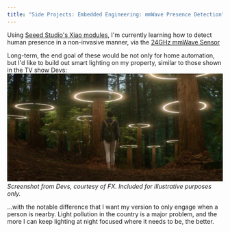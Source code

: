 ```yaml
---
title: "Side Projects: Embedded Engineering: mmWave Presence Detection"
---
```

Using [Seeed Studio's Xiao modules](https://www.seeedstudio.com/xiao-series-page), I'm currently learning how to detect human presence in a non-invasive manner, via the [24GHz mmWave Sensor](https://www.seeedstudio.com/Seeed-Studio-24GHz-mmWave-for-XIAO-p-5830.html)

Long-term, the end goal of these would be not only for home automation, but I'd like to build out smart lighting on my property, similar to those shown in the TV show Devs:
 ![DEVs Tree Lights](side_projects/embedded_eng/devs_lights.jpeg)
*Screenshot from Devs, courtesy of FX. Included for illustrative purposes only.*

...with the notable difference that I want my version to only engage when a person is nearby. Light pollution in the country is a major problem, and the more I can keep lighting at night focused where it needs to be, the better.